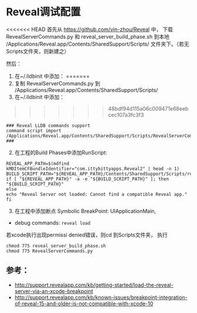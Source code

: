 # Reveal调试配置

<<<<<<< HEAD
首先从 https://github.com/vin-zhou/Reveal 中， 下载
RevealServerCommands.py 和 reveal_server_build_phase.sh 到本地  /Applications/Reveal.app/Contents/SharedSupport/Scripts/ 文件夹下。（若无Scripts文件夹，则新建之）

然后：

1. 在~/.lldbinit 中添加：
=======
1. 复制 RevealServerCommands.py 到  /Applications/Reveal.app/Contents/SharedSupport/Scripts/
2. 在~/.lldbinit 中添加：
>>>>>>> 48bdf94d115a06c009471e68eebcec107a3fc3f3
```
### Reveal LLDB commands support
command script import /Applications/Reveal.app/Contents/SharedSupport/Scripts/RevealServerCommands.py
###
```
2. 在工程的Build Phases中添加RunScript:
```
REVEAL_APP_PATH=$(mdfind kMDItemCFBundleIdentifier="com.ittybittyapps.Reveal2" | head -n 1)
BUILD_SCRIPT_PATH="${REVEAL_APP_PATH}/Contents/SharedSupport/Scripts/reveal_server_build_phase.sh"
if [ "${REVEAL_APP_PATH}" -a -e "${BUILD_SCRIPT_PATH}" ]; then
"${BUILD_SCRIPT_PATH}"
else
echo "Reveal Server not loaded: Cannot find a compatible Reveal app."
fi
```
3. 在工程中添加断点 Symbolic BreakPoint: UIApplicationMain,

* debug commands:  ```reveal load```


若xcode执行出现permissi denied错误，则cd 到Scripts文件夹，
执行
```
chmod 775 reveal_server_build_phase.sh
chmod 775 RevealServerCommands.py
```

## 参考：

* http://support.revealapp.com/kb/getting-started/load-the-reveal-server-via-an-xcode-breakpoint
* http://support.revealapp.com/kb/known-issues/breakpoint-integration-of-reveal-15-and-older-is-not-compatible-with-xcode-10
